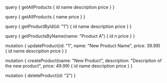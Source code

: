query {
  getAllProducts {
    id
    name
    description
    price
  }
}

query {
  getAllProducts {
    name
    price
  }
}

query {
  getProductById(id: "1") {
    id
    name
    description
    price
  }
}

query {
  getProductsByName(name: "Product A") {
    id
    n
    price
  }
}

mutation {
  updateProduct(id: "1", name: "New Product Name", price: 39.99) {
    id
    name
    description
    price
  }
}

mutation {
  createProduct(name: "New Product", description: "Description of the new product", price: 49.99) {
    id
    name
    description
    price
  }
}

mutation {
  deleteProduct(id: "2")
}